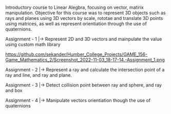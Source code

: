 Introductory course to Linear Alegbra, focusing on vector, matirix 
manipulation. Objective for this course was to represent 3D objects such
as rays and planes using 3D vectors by scale, rototae and translate 3D points using matrices, as well as represent orientiation through the use of 
quaternions.


Assignment - 1
	|-> Represent 2D and 3D vectors and mainpulate the value using custom math library

https://github.com/sekander/Humber_College_Projects/GAME_156-Game_Mathematics_2/Screenshot_2022-11-03_18-17-14.-Assignment_1.png 

Assignment - 2
	|-> Represent a ray and calculate the intersection point of a ray and line, and ray and plane.

Assignment - 3
	|-> Detect collision point between ray and sphere, and ray and box

Assignment - 4
	|-> Manipulate vectors orientiation though the use of quaternions
